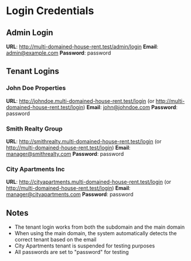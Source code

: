# Login Credentials

## Admin Login
**URL**: http://multi-domained-house-rent.test/admin/login
**Email**: admin@example.com
**Password**: password

## Tenant Logins

### John Doe Properties
**URL**: http://johndoe.multi-domained-house-rent.test/login
(or http://multi-domained-house-rent.test/login)
**Email**: john@johndoe.com
**Password**: password

### Smith Realty Group
**URL**: http://smithrealty.multi-domained-house-rent.test/login
(or http://multi-domained-house-rent.test/login)
**Email**: manager@smithrealty.com
**Password**: password

### City Apartments Inc
**URL**: http://cityapartments.multi-domained-house-rent.test/login
(or http://multi-domained-house-rent.test/login)
**Email**: manager@cityapartments.com
**Password**: password

## Notes
- The tenant login works from both the subdomain and the main domain
- When using the main domain, the system automatically detects the correct tenant based on the email
- City Apartments tenant is suspended for testing purposes
- All passwords are set to "password" for testing